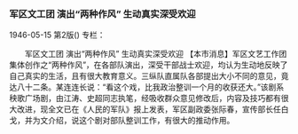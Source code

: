 ### 军区文工团  演出“两种作风”  生动真实深受欢迎

1946-05-15
第2版()
专栏：

　　军区文工团
    演出“两种作风”
    生动真实深受欢迎
    【本市消息】军区文艺工作团集体创作之“两种作风”，在各部队演出，深受干部战士欢迎，均认为生动地反映了自己真实的生活，且有很大教育意义。三纵队直属队各部提出大小不同的意见，竟达八十二条。某连连长说：“看这个戏，比我政治整训一个月的收获还大。”该剧系秧歌广场剧，由江涛、史超同志执笔，经吸收群众意见修改后，内容及技巧都有很大改进，现全文已在《人民的军队》报上发表，军区副政委张际春，宣传部长任白戈，并为文介绍，说这个剧对部队整训工作，有很大的推动作用。
